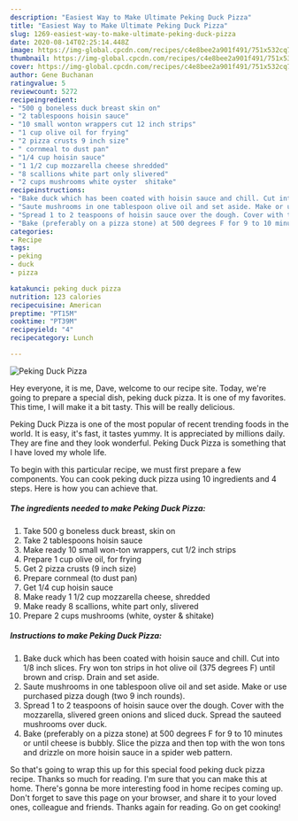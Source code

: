 ```yaml
---
description: "Easiest Way to Make Ultimate Peking Duck Pizza"
title: "Easiest Way to Make Ultimate Peking Duck Pizza"
slug: 1269-easiest-way-to-make-ultimate-peking-duck-pizza
date: 2020-08-14T02:25:14.448Z
image: https://img-global.cpcdn.com/recipes/c4e8bee2a901f491/751x532cq70/peking-duck-pizza-recipe-main-photo.jpg
thumbnail: https://img-global.cpcdn.com/recipes/c4e8bee2a901f491/751x532cq70/peking-duck-pizza-recipe-main-photo.jpg
cover: https://img-global.cpcdn.com/recipes/c4e8bee2a901f491/751x532cq70/peking-duck-pizza-recipe-main-photo.jpg
author: Gene Buchanan
ratingvalue: 5
reviewcount: 5272
recipeingredient:
- "500 g boneless duck breast skin on"
- "2 tablespoons hoisin sauce"
- "10 small wonton wrappers cut 12 inch strips"
- "1 cup olive oil for frying"
- "2 pizza crusts 9 inch size"
- " cornmeal to dust pan"
- "1/4 cup hoisin sauce"
- "1 1/2 cup mozzarella cheese shredded"
- "8 scallions white part only slivered"
- "2 cups mushrooms white oyster  shitake"
recipeinstructions:
- "Bake duck which has been coated with hoisin sauce and chill. Cut into 1/8 inch slices. Fry won ton strips in hot olive oil (375 degrees F) until brown and crisp. Drain and set aside."
- "Saute mushrooms in one tablespoon olive oil and set aside. Make or use purchased pizza dough (two 9 inch rounds)."
- "Spread 1 to 2 teaspoons of hoisin sauce over the dough. Cover with the mozzarella, slivered green onions and sliced duck. Spread the sauteed mushrooms over duck."
- "Bake (preferably on a pizza stone) at 500 degrees F for 9 to 10 minutes or until cheese is bubbly. Slice the pizza and then top with the won tons and drizzle on more hoisin sauce in a spider web pattern."
categories:
- Recipe
tags:
- peking
- duck
- pizza

katakunci: peking duck pizza 
nutrition: 123 calories
recipecuisine: American
preptime: "PT15M"
cooktime: "PT39M"
recipeyield: "4"
recipecategory: Lunch

---
```



![Peking Duck Pizza](https://img-global.cpcdn.com/recipes/c4e8bee2a901f491/751x532cq70/peking-duck-pizza-recipe-main-photo.jpg)

Hey everyone, it is me, Dave, welcome to our recipe site. Today, we're going to prepare a special dish, peking duck pizza. It is one of my favorites. This time, I will make it a bit tasty. This will be really delicious.



Peking Duck Pizza is one of the most popular of recent trending foods in the world. It is easy, it's fast, it tastes yummy. It is appreciated by millions daily. They are fine and they look wonderful. Peking Duck Pizza is something that I have loved my whole life.


To begin with this particular recipe, we must first prepare a few components. You can cook peking duck pizza using 10 ingredients and 4 steps. Here is how you can achieve that.

<!--inarticleads1-->

##### The ingredients needed to make Peking Duck Pizza:

1. Take 500 g boneless duck breast, skin on
1. Take 2 tablespoons hoisin sauce
1. Make ready 10 small won-ton wrappers, cut 1/2 inch strips
1. Prepare 1 cup olive oil, for frying
1. Get 2 pizza crusts (9 inch size)
1. Prepare  cornmeal (to dust pan)
1. Get 1/4 cup hoisin sauce
1. Make ready 1 1/2 cup mozzarella cheese, shredded
1. Make ready 8 scallions, white part only, slivered
1. Prepare 2 cups mushrooms (white, oyster &amp; shitake)




<!--inarticleads2-->

##### Instructions to make Peking Duck Pizza:

1. Bake duck which has been coated with hoisin sauce and chill. Cut into 1/8 inch slices. Fry won ton strips in hot olive oil (375 degrees F) until brown and crisp. Drain and set aside.
1. Saute mushrooms in one tablespoon olive oil and set aside. Make or use purchased pizza dough (two 9 inch rounds).
1. Spread 1 to 2 teaspoons of hoisin sauce over the dough. Cover with the mozzarella, slivered green onions and sliced duck. Spread the sauteed mushrooms over duck.
1. Bake (preferably on a pizza stone) at 500 degrees F for 9 to 10 minutes or until cheese is bubbly. Slice the pizza and then top with the won tons and drizzle on more hoisin sauce in a spider web pattern.




So that's going to wrap this up for this special food peking duck pizza recipe. Thanks so much for reading. I'm sure that you can make this at home. There's gonna be more interesting food in home recipes coming up. Don't forget to save this page on your browser, and share it to your loved ones, colleague and friends. Thanks again for reading. Go on get cooking!
